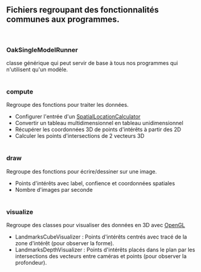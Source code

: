 ## Fichiers regroupant des fonctionnalités communes aux programmes.
<br>

### OakSingleModelRunner

classe générique qui peut servir de base à tous nos programmes qui n'utilisent qu'un modèle.
<br><br>


### compute

Regroupe des fonctions pour traiter les données.
- Configurer l'entrée d'un [SpatialLocationCalculator](https://docs.luxonis.com/projects/api/en/latest/references/python/#depthai.SpatialLocationCalculator)
- Convertir un tableau multidimensionnel en tableau unidimensionnel
- Récupérer les coordonnées 3D de points d'intérêts à partir des 2D
- Calculer les points d'intersections de 2 vecteurs 3D
<br><br>


### draw

Regroupe des fonctions pour écrire/dessiner sur une image.
- Points d'intérêts avec label, confience et coordonnées spatiales
- Nombre d'images par seconde
<br><br>


### visualize

Regroupe des classes pour visualiser des données en 3D avec [OpenGL](https://www.opengl.org//)
- LandmarksCubeVisualizer : Points d'intérêts centrés avec tracé de la zone d'intérêt (pour observer la forme).
- LandmarksDepthVisualizer : Points d'intérêts placés dans le plan par les intersections des vecteurs entre caméras et points (pour observer la profondeur).